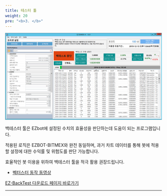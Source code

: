 ```yaml
---
title: 테스터 툴
weight: 20
pre: "<b>3. </b>"
---
```


![](/picture/Backtest1.png?width=800&height=450)

백테스터 툴은 EZbot에 설정된 수치의 효율성을 판단하는데 도움이 되는 프로그램입니다.

적용된 로직은 EZBOT-BITMEX와 완전 동일하며, 과거 차트 데이터를 통해 봇에 적용할 설정에 대한 수익률 및 위험도를 판단 가능합니다.

효율적인 봇 이용을 위하여 백테스터 툴을 적극 활용 권장드립니다.

- [벡터스터 동작 동영상](https://www.youtube.com/watch?v=COFrw0tHElc&feature=youtu.be&t=21)

[EZ-BackTest 다운로드 페이지 바로가기](/4_install_file/tester_tool_file/)


---